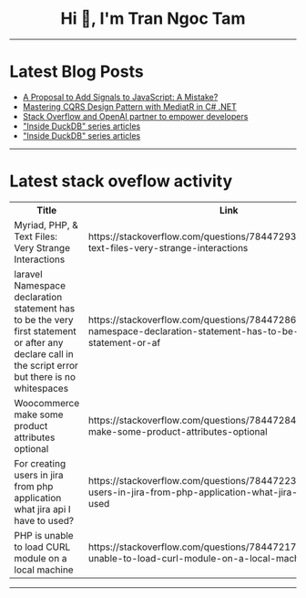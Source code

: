 <h1 align="center">Hi 👋, I'm Tran Ngoc Tam</h1>

---

# Latest Blog Posts 
<!-- BLOG-POST-LIST:START -->
- [A Proposal to Add Signals to JavaScript: A Mistake?](https://dev.to/joshuaamaju/a-proposal-to-add-signals-to-javascript-a-mistake-985)
- [Mastering CQRS Design Pattern with MediatR in C# .NET](https://dev.to/dianaiminza/mastering-cqrs-design-pattern-with-mediatr-in-c-net-khk)
- [Stack Overflow and OpenAI partner to empower developers](https://dev.to/alexroor4/stack-overflow-and-openai-partner-to-empower-developers-2805)
- [&quot;Inside DuckDB&quot; series articles](https://dev.to/lightcity/inside-duckdb-series-articles-20in)
- [&quot;Inside DuckDB&quot; series articles](https://dev.to/lightcity/inside-duckdb-series-articles-1b85)
<!-- BLOG-POST-LIST:END -->

---

# Latest stack oveflow activity
<table>
  <tr><th>Title</th><th>Link</th></tr>
  <!-- STACKOVERFLOW:START --><tr><td>Myriad, PHP, &amp; Text Files: Very Strange Interactions</td><td>https://stackoverflow.com/questions/78447293/myriad-php-text-files-very-strange-interactions</td></tr><tr><td>laravel Namespace declaration statement has to be the very first statement or after any declare call in the script error but there is no whitespaces</td><td>https://stackoverflow.com/questions/78447286/laravel-namespace-declaration-statement-has-to-be-the-very-first-statement-or-af</td></tr><tr><td>Woocommerce make some product attributes optional</td><td>https://stackoverflow.com/questions/78447284/woocommerce-make-some-product-attributes-optional</td></tr><tr><td>For creating users in jira from php application what jira api I have to used?</td><td>https://stackoverflow.com/questions/78447223/for-creating-users-in-jira-from-php-application-what-jira-api-i-have-to-used</td></tr><tr><td>PHP is unable to load CURL module on a local machine</td><td>https://stackoverflow.com/questions/78447217/php-is-unable-to-load-curl-module-on-a-local-machine</td></tr><!-- STACKOVERFLOW:END -->
</table>

---



